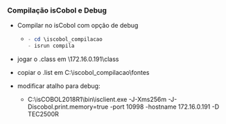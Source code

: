 ### Compilação isCobol e Debug

- Compilar no isCobol com opção de debug

  - ```powershell
    - cd \iscobol_compilacao
    - isrun compila
    
    
    ```

    

- jogar o .class em \\172.16.0.191\class

- copiar o .list em C:\iscobol_compilacao\fontes

- modificar atalho para debug:

  - C:\isCOBOL2018R1\bin\isclient.exe -J-Xms256m -J-Discobol.print.memory=true -port 10998 -hostname 172.16.0.191 -D TEC2500R 

  